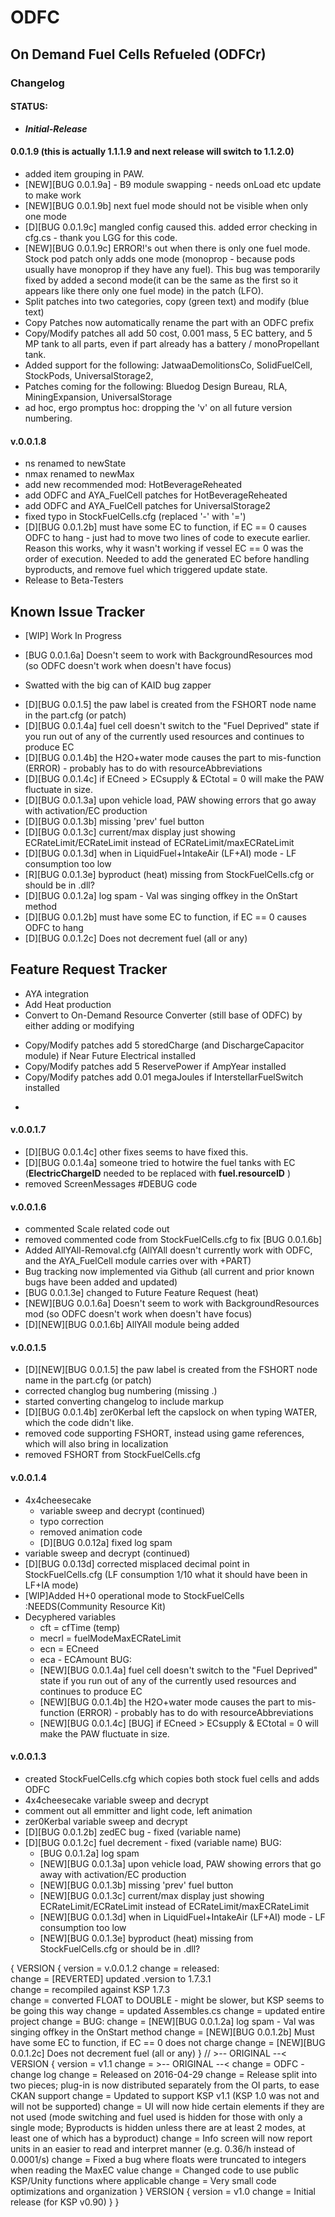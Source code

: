 # ODFC  
## On Demand Fuel Cells Refueled (ODFCr)  

### Changelog
#### STATUS:
 * ***Initial-Release***

####  0.0.1.9 (this is actually 1.1.1.9 and next release will switch to 1.1.2.0)
 * added item grouping in PAW.
 * [NEW][BUG 0.0.1.9a] - B9 module swapping - needs onLoad etc update to make work
 * [NEW][BUG 0.0.1.9b] next fuel mode should not be visible when only one mode
 * [D][BUG 0.0.1.9c] mangled config caused this. added error checking in cfg.cs - thank you LGG for this code.
 * [NEW][BUG 0.0.1.9c] ERROR!'s out when there is only one fuel mode. Stock pod patch only adds one mode (monoprop - because pods usually have monoprop if they have any fuel). This bug was temporarily fixed by added a second mode(it can be the same as the first so it appears like there only one fuel mode) in the patch (LFO). 
 * Split patches into two categories, copy (green text) and modify (blue text)
 * Copy Patches now automatically rename the part with an ODFC prefix
 * Copy/Modify patches all add 50 cost, 0.001 mass, 5 EC battery, and 5 MP tank to all parts, even if part already has a battery / monoPropellant tank.
 * Added support for the following: JatwaaDemolitionsCo, SolidFuelCell, StockPods, UniversalStorage2, 
 * Patches coming for the following: Bluedog Design Bureau, RLA, MiningExpansion, UniversalStorage
 * ad hoc, ergo promptus hoc: dropping the 'v' on all future version numbering.

#### v.0.0.1.8
 * ns renamed to newState
 * nmax renamed to newMax
 * add new recommended mod: HotBeverageReheated
 * add ODFC and AYA_FuelCell patches for HotBeverageReheated
 * add ODFC and AYA_FuelCell patches for UniversalStorage2
 * fixed typo in StockFuelCells.cfg (replaced '-' with '=')
 * [D][BUG 0.0.1.2b] must have some EC to function, if EC == 0 causes ODFC to hang - just had to move two lines of code to execute earlier. Reason this works, why it wasn't working if vessel EC == 0 was the order of execution. Needed to add the generated EC before handling byproducts, and remove fuel which triggered update state. 
 * Release to Beta-Testers

## Known Issue Tracker
 + [WIP] Work In Progress
 * [BUG 0.0.1.6a] Doesn't seem to work with BackgroundResources mod (so ODFC doesn't work when doesn't have focus)

 + Swatted with the big can of KAID bug zapper
 * [D][BUG 0.0.1.5] the paw label is created from the FSHORT node name in the part.cfg (or patch)
 * [D][BUG 0.0.1.4a] fuel cell doesn't switch to the "Fuel Deprived" state if you run out of any of the currently used resources and continues to produce EC
 * [D][BUG 0.0.1.4b] the H2O+water mode causes the part to mis-function (ERROR) - probably has to do with resourceAbbreviations
 * [D][BUG 0.0.1.4c] if ECneed > ECsupply & ECtotal = 0 will make the PAW fluctuate in size.
 * [D][BUG 0.0.1.3a] upon vehicle load, PAW showing errors that go away with activation/EC production
 * [D][BUG 0.0.1.3b] missing 'prev' fuel button
 * [D][BUG 0.0.1.3c] current/max display just showing ECRateLimit/ECRateLimit instead of ECRateLimit/maxECRateLimit
 * [D][BUG 0.0.1.3d] when in LiquidFuel+IntakeAir (LF+AI) mode - LF consumption too low
 * [R][BUG 0.0.1.3e] byproduct (heat) missing from StockFuelCells.cfg or should be in .dll?
 * [D][BUG 0.0.1.2a] log spam - Val was singing offkey in the OnStart method
 * [D][BUG 0.0.1.2b] must have some EC to function, if EC == 0 causes ODFC to hang
 * [D][BUG 0.0.1.2c] Does not decrement fuel (all or any)

## Feature Request Tracker
 + AYA integration
 + Add Heat production
 + Convert to On-Demand Resource Converter (still base of ODFC) by either adding or modifying
 * Copy/Modify patches add 5 storedCharge (and DischargeCapacitor module) if Near Future Electrical installed
 * Copy/Modify patches add 5 ReservePower if AmpYear installed
 * Copy/Modify patches add 0.01 megaJoules if InterstellarFuelSwitch installed
 +

####  v.0.0.1.7
 * [D][BUG 0.0.1.4c] other fixes seems to have fixed this.
 * [D][BUG 0.0.1.4a] someone tried to hotwire the fuel tanks with EC (**ElectricChargeID** needed to be replaced with **fuel.resourceID** )
 * removed ScreenMessages #DEBUG code

 ####  v.0.0.1.6
  * commented Scale related code out
  * removed commented code from StockFuelCells.cfg to fix [BUG 0.0.1.6b]
  * Added AllYAll-Removal.cfg (AllYAll doesn't currently work with ODFC, and the AYA_FuelCell module carries over with +PART)
  * Bug tracking now implemented via Github (all current and prior known bugs have been added and updated)
  * [BUG 0.0.1.3e] changed to Future Feature Request (heat)
  * [NEW][BUG 0.0.1.6a] Doesn't seem to work with BackgroundResources mod (so ODFC doesn't work when doesn't have focus)
  * [D][NEW][BUG 0.0.1.6b] AllYAll module being added

####  v.0.0.1.5
 * [D][NEW][BUG 0.0.1.5] the paw label is created from the FSHORT node name in the part.cfg (or patch)
 * corrected changlog bug numbering (missing .)
 * started converting changelog to include markup
 * [D][BUG 0.0.1.4b] zer0Kerbal left the capslock on when typing WATER, which the code didn't like.
 * removed code supporting FSHORT, instead using game references, which will also bring in localization
 * removed FSHORT from StockFuelCells.cfg

####  v.0.0.1.4
 * 4x4cheesecake
	 * variable sweep and decrypt (continued)
	 * typo correction
	 * removed animation code
	 * [D][BUG 0.0.12a] fixed log spam
 * variable sweep and decrypt (continued)
 * [D][BUG 0.0.13d] corrected misplaced decimal point in StockFuelCells.cfg (LF consumption 1/10 what it should have been in LF+IA mode)
 * [WIP]Added H+0 operational mode to StockFuelCells :NEEDS(Community Resource Kit)
 * Decyphered variables
   * cft = cfTime (temp)
   * mecrl = fuelModeMaxECRateLimit
   * ecn = ECneed
   * eca - ECAmount
	BUG:
   * [NEW][BUG 0.0.1.4a] fuel cell doesn't switch to the "Fuel Deprived" state if you run out of any of the currently used resources and continues to produce EC
   * [NEW][BUG 0.0.1.4b] the H2O+water mode causes the part to mis-function (ERROR) - probably has to do with resourceAbbreviations
   * [NEW][BUG 0.0.1.4c] [BUG] if ECneed > ECsupply & ECtotal = 0 will make the PAW fluctuate in size.

####  v.0.0.1.3
 * created StockFuelCells.cfg which copies both stock fuel cells and adds ODFC
 * 4x4cheesecake variable sweep and decrypt
 * comment out all emmitter and light code, left animation
 * zer0Kerbal variable sweep and decrypt
 * [D][BUG 0.0.1.2b] zedEC bug - fixed (variable name)
 * [D][BUG 0.0.1.2c] fuel decrement - fixed (variable name)
	BUG:
   * [BUG 0.0.1.2a] log spam
   * [NEW][BUG 0.0.1.3a] upon vehicle load, PAW showing errors that go away with activation/EC production
   * [NEW][BUG 0.0.1.3b] missing 'prev' fuel button
   * [NEW][BUG 0.0.1.3c] current/max display just showing ECRateLimit/ECRateLimit instead of ECRateLimit/maxECRateLimit
   * [NEW][BUG 0.0.1.3d] when in LiquidFuel+IntakeAir (LF+AI) mode - LF consumption too low
   * [NEW][BUG 0.0.1.3e] byproduct (heat) missing from StockFuelCells.cfg or should be in .dll?

{
   VERSION
   {
    version = v.0.0.1.2
		change = released:  
		change = [REVERTED] updated .version to 1.7.3.1  
		change = recompiled against KSP 1.7.3  
		change = converted FLOAT to DOUBLE - might be slower, but KSP seems to be going this way
		change = updated Assembles.cs
		change = updated entire project
		change = BUG:
		change = [NEW][BUG 0.0.1.2a] log spam - Val was singing offkey in the OnStart method
		change = [NEW][BUG 0.0.1.2b] Must have some EC to function, if EC == 0 does not charge
		change = [NEW][BUG 0.0.1.2c] Does not decrement fuel (all or any)
  }
// >-- ORIGINAL --<
	VERSION
	{
		version = v1.1
		change = >-- ORIGINAL --<
		change = ODFC - change log
		change = Released on 2016-04-29
		change = Release split into two pieces; plug-in is now distributed separately from the OI parts, to ease CKAN support
		change = Updated to support KSP v1.1 (KSP 1.0 was not and will not be supported)
		change = UI will now hide certain elements if they are not used (mode switching and fuel used is hidden for those with only a single mode; Byproducts is hidden unless there are at least 2 modes, at least one of which has a byproduct)
		change = Info screen will now report units in an easier to read and interpret manner (e.g. 0.36/h instead of 0.0001/s)
		change = Fixed a bug where floats were truncated to integers when reading the MaxEC value
		change = Changed code to use public KSP/Unity functions where applicable
		change = Very small code optimizations and organization
	}
	VERSION
	{
		version = v1.0
		change = Initial release (for KSP v0.90)
	}
}
